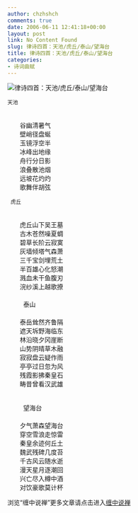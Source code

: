 ```yaml
---
author: chzhshch
comments: true
date: 2006-06-11 12:41:18+00:00
layout: post
link: No Content Found
slug: 律诗四首：天池/虎丘/泰山/望海台
title: 律诗四首：天池/虎丘/泰山/望海台
categories:
- 诗词曲赋
---
```


			

                                                                    

![律诗四首：天池/虎丘/泰山/望海台](http://simg.sinajs.cn/blog7style/images/common/sg_trans.gif)

                                                                                                                                         

    天池  
　　  
　　谷幽清暑气  
　　壁峭径盘蜒  
　　玉镜浮空半  
　　冰峰出地缘  
　　舟行分日影  
　　浪叠散池烟  
　　远坡花灼灼  
　　歌舞伴胡弦

     虎丘  
　　  
　　虎丘山下吴王墓  
　　古木苍然噪夏蜩  
　　碧草长阶云寂寞  
　　灰墙倾塔气森萧  
　　三千宝剑埋荒土  
　　半百雄心化怒潮  
　　溅血未干鱼腹刃  
　　浣纱溪上越歌撩  
　　  
　  　 泰山  
　　  
　　泰岳耸然齐鲁隔  
　　遮天坼野海临东  
　　林沿晓夕冈崖断  
　　山势阴晴草木融  
　　寂寂盘云疑作雨  
　　亭亭过日忽为风  
　　残霞影拂秦皇石  
　　畴昔曾看汉武雄  


  
　　  
　  　 望海台  
　　  
　　夕气萧森望海台  
　　穿空雪浪走惊雷  
　　秦皇余迹何丘土  
　　魏武残碑几度苔  
　　千古风云随水逝  
　　漫天星月逐潮回  
　　兴亡尽入樽中酒  
　　对饮豪歌莫计杯

浏览“缠中说禅”更多文章请点击进入[缠中说禅](http://blog.sina.com.cn/m/chzhshch)

  

